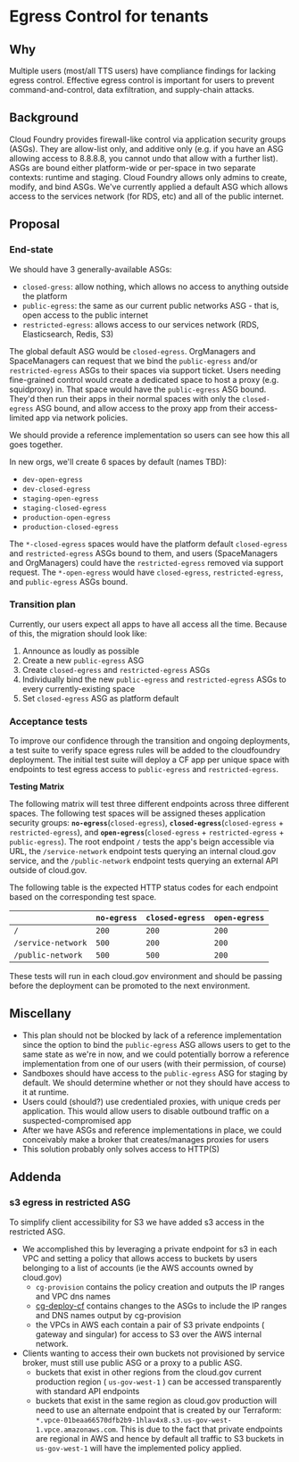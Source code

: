 # Egress Control for tenants

## Why

Multiple users (most/all TTS users) have compliance findings for lacking egress control.
Effective egress control is important for users to prevent command-and-control, data
exfiltration, and supply-chain attacks.

## Background

Cloud Foundry provides firewall-like control via application security groups (ASGs). They
are allow-list only, and additive only (e.g. if you have an ASG allowing access to 8.8.8.8,
you cannot undo that allow with a further list). ASGs are bound either platform-wide or per-space
in two separate contexts: runtime and staging. Cloud Foundry allows only admins to create,
modify, and bind ASGs. We've currently applied a default ASG which
allows access to the services network (for RDS, etc) and all of the public internet.

## Proposal

### End-state

We should have 3 generally-available ASGs:
- `closed-gress`: allow nothing, which allows no access to anything outside the platform
- `public-egress`: the same as our current public networks ASG - that is, open access to the public internet
- `restricted-egress`: allows access to our services network (RDS, Elasticsearch, Redis, S3)

The global default ASG would be `closed-egress`. OrgManagers and SpaceManagers can request that we bind the
`public-egress` and/or `restricted-egress` ASGs to their spaces via support ticket. Users needing fine-grained
control would create a dedicated space to host a proxy (e.g. squidproxy) in. That space would have
the `public-egress` ASG bound. They'd then run their apps in their normal spaces with only the `closed-egress`
ASG bound, and allow access to the proxy app from their access-limited app via network policies.

We should provide a reference implementation so users can see how this all goes together.

In new orgs, we'll create 6 spaces by default (names TBD):
- `dev-open-egress`
- `dev-closed-egress`
- `staging-open-egress`
- `staging-closed-egress`
- `production-open-egress`
- `production-closed-egress`

The `*-closed-egress` spaces would have the platform default `closed-egress` and `restricted-egress`
ASGs bound to them, and users (SpaceManagers and OrgManagers) could have the `restricted-egress` removed via
support request.
The `*-open-egress` would have `closed-egress`, `restricted-egress`, and `public-egress` ASGs bound.

### Transition plan

Currently, our users expect all apps to have all access all the time. Because of this, the migration should look like:

1. Announce as loudly as possible
2. Create a new `public-egress` ASG
3. Create `closed-egress` and `restricted-egress` ASGs
4. Individually bind the new `public-egress` and `restricted-egress` ASGs to every currently-existing space
5. Set `closed-egress` ASG as platform default

### Acceptance tests

To improve our confidence through the transition and ongoing deployments, a test suite to verify space egress rules will be added to the cloudfoundry deployment. The initial test suite will deploy a CF app per unique space with endpoints to test egress access to `public-egress` and `restricted-egress`.

__Testing Matrix__

The following matrix will test three different endpoints across three different spaces. The following test spaces will be assigned theses application security groups: __`no-egress`__(`closed-egress`), __`closed-egress`__(`closed-egress` + `restricted-egress`), and __`open-egress`__(`closed-egress` + `restricted-egress` + `public-egress`). The root endpoint `/` tests the app's beign accessible via URL, the `/service-network` endpoint tests querying an internal cloud.gov service, and the `/public-network` endpoint tests querying an external API outside of cloud.gov.


The following table is the expected HTTP status codes for each endpoint based on the corresponding test space.

| |`no-egress`|`closed-egress`|`open-egress`|
|-|-----------|---------------|-------------|
|`/`|`200`|`200`|`200`|
|`/service-network`|`500`|`200`|`200`|
|`/public-network`|`500`|`500`|`200`|

These tests will run in each cloud.gov environment and should be passing before the deployment can be promoted to the next environment.

## Miscellany

- This plan should not be blocked by lack of a reference implementation since the option
  to bind the `public-egress` ASG allows users to get to the same state as we're in now,
  and we could potentially borrow a reference implementation from one of our users (with
  their permission, of course)
- Sandboxes should have access to the `public-egress` ASG for staging by default. We should
  determine whether or not they should have access to it at runtime.
- Users could (should?) use credentialed proxies, with unique creds per application.
  This would allow users to disable outbound traffic on a suspected-compromised app
- After we have ASGs and reference implementations in place, we could conceivably
  make a broker that creates/manages proxies for users
- This solution probably only solves access to HTTP(S)

## Addenda

### s3 egress in restricted ASG

To simplify client accessibility for S3 we have added s3 access in the restricted ASG.
- We accomplished this by leveraging a private endpoint for s3 in each VPC and setting a policy that allows access to buckets by users belonging to a list of accounts (ie the AWS accounts owned by cloud.gov)
  - `cg-provision` contains the policy creation and outputs the IP ranges and VPC dns names
  - [cg-deploy-cf](https://github.com/cloud-gov/cg-deploy-cf) contains changes to the ASGs to include the IP ranges and DNS names output by cg-provision
  - the VPCs in AWS each contain a pair of S3 private endpoints ( gateway and singular) for access to S3 over the AWS internal network. 
- Clients wanting to access their own buckets not provisioned by service broker, must still use public ASG or a proxy to a public ASG. 
  - buckets that exist in other regions from the cloud.gov current production region ( `us-gov-west-1` ) can be accessed transparently with standard API endpoints
  - buckets that exist in the same region as cloud.gov production will need to use an alternate endpoint that is created by our Terraform: `*.vpce-01beaa66570dfb2b9-1hlav4x8.s3.us-gov-west-1.vpce.amazonaws.com`. This is due to the fact that private endpoints are regional in AWS and hence by default all traffic to S3 buckets in `us-gov-west-1` will have the implemented policy applied. 
  
